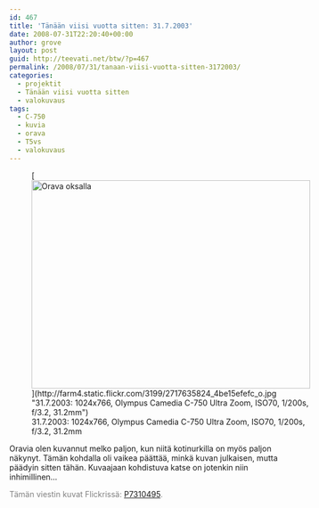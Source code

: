 ```yaml
---
id: 467
title: 'Tänään viisi vuotta sitten: 31.7.2003'
date: 2008-07-31T22:20:40+00:00
author: grove
layout: post
guid: http://teevati.net/btw/?p=467
permalink: /2008/07/31/tanaan-viisi-vuotta-sitten-3172003/
categories:
  - projektit
  - Tänään viisi vuotta sitten
  - valokuvaus
tags:
  - C-750
  - kuvia
  - orava
  - T5vs
  - valokuvaus
---
```

<figure style="width: 500px" class="wp-caption aligncenter">[<img class=" " title="Orava oksalla" src="http://farm4.static.flickr.com/3199/2717635824_57b1c55c02.jpg" alt="Orava oksalla" width="500" height="374" />](http://farm4.static.flickr.com/3199/2717635824_4be15efefc_o.jpg "31.7.2003: 1024x766, Olympus Camedia C-750 Ultra Zoom, ISO70, 1/200s, f/3.2, 31.2mm")<figcaption class="wp-caption-text">31.7.2003: 1024x766, Olympus Camedia C-750 Ultra Zoom, ISO70, 1/200s, f/3.2, 31.2mm</figcaption></figure> 

Oravia olen kuvannut melko paljon, kun niitä kotinurkilla on myös paljon näkynyt. Tämän kohdalla oli vaikea päättää, minkä kuvan julkaisen, mutta päädyin sitten tähän. Kuvaajaan kohdistuva katse on jotenkin niin inhimillinen&#8230;

<span style="color: #808080;">Tämän viestin kuvat Flickrissä: </span>[P7310495](http://flickr.com/photos/teevati/2717635824/ "P7310495 on Flickr")<span style="color: #808080;">.</span>
